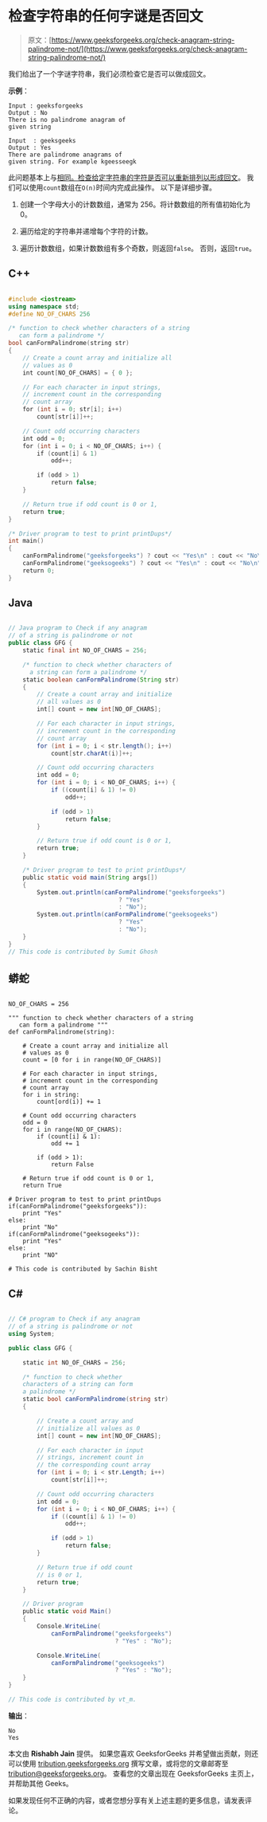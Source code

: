 # 检查字符串的任何字谜是否回文

> 原文：[https://www.geeksforgeeks.org/check-anagram-string-palindrome-not/](https://www.geeksforgeeks.org/check-anagram-string-palindrome-not/)

我们给出了一个字谜字符串，我们必须检查它是否可以做成回文。

**示例**：

```
Input : geeksforgeeks 
Output : No
There is no palindrome anagram of 
given string

Input  : geeksgeeks
Output : Yes
There are palindrome anagrams of
given string. For example kgeesseegk

```

此问题基本上与[相同。检查给定字符串的字符是否可以重新排列以形成回文](https://www.geeksforgeeks.org/check-characters-given-string-can-rearranged-form-palindrome/)。 我们可以使用`count`数组在`O(n)`时间内完成此操作。 以下是详细步骤。

1.  创建一个字母大小的计数数组，通常为 256。将计数数组的所有值初始化为 0。

2.  遍历给定的字符串并递增每个字符的计数。

3.  遍历计数数组，如果计数数组有多个奇数，则返回`false`。 否则，返回`true`。

## C++

```cpp

#include <iostream>
using namespace std;
#define NO_OF_CHARS 256

/* function to check whether characters of a string
   can form a palindrome */
bool canFormPalindrome(string str)
{
    // Create a count array and initialize all
    // values as 0
    int count[NO_OF_CHARS] = { 0 };

    // For each character in input strings,
    // increment count in the corresponding
    // count array
    for (int i = 0; str[i]; i++)
        count[str[i]]++;

    // Count odd occurring characters
    int odd = 0;
    for (int i = 0; i < NO_OF_CHARS; i++) {
        if (count[i] & 1)
            odd++;

        if (odd > 1)
            return false;
    }

    // Return true if odd count is 0 or 1,
    return true;
}

/* Driver program to test to print printDups*/
int main()
{
    canFormPalindrome("geeksforgeeks") ? cout << "Yes\n" : cout << "No\n";
    canFormPalindrome("geeksogeeks") ? cout << "Yes\n" : cout << "No\n";
    return 0;
}

```

## Java

```java

// Java program to Check if any anagram
// of a string is palindrome or not
public class GFG {
    static final int NO_OF_CHARS = 256;

    /* function to check whether characters of
      a string can form a palindrome */
    static boolean canFormPalindrome(String str)
    {
        // Create a count array and initialize
        // all values as 0
        int[] count = new int[NO_OF_CHARS];

        // For each character in input strings,
        // increment count in the corresponding
        // count array
        for (int i = 0; i < str.length(); i++)
            count[str.charAt(i)]++;

        // Count odd occurring characters
        int odd = 0;
        for (int i = 0; i < NO_OF_CHARS; i++) {
            if ((count[i] & 1) != 0)
                odd++;

            if (odd > 1)
                return false;
        }

        // Return true if odd count is 0 or 1,
        return true;
    }

    /* Driver program to test to print printDups*/
    public static void main(String args[])
    {
        System.out.println(canFormPalindrome("geeksforgeeks")
                               ? "Yes"
                               : "No");
        System.out.println(canFormPalindrome("geeksogeeks")
                               ? "Yes"
                               : "No");
    }
}
// This code is contributed by Sumit Ghosh

```

## 蟒蛇

```

NO_OF_CHARS = 256

""" function to check whether characters of a string
   can form a palindrome """
def canFormPalindrome(string):

    # Create a count array and initialize all 
    # values as 0
    count = [0 for i in range(NO_OF_CHARS)]

    # For each character in input strings,
    # increment count in the corresponding
    # count array
    for i in string:
        count[ord(i)] += 1

    # Count odd occurring characters
    odd = 0
    for i in range(NO_OF_CHARS):
        if (count[i] & 1):
            odd += 1

        if (odd > 1):
            return False

    # Return true if odd count is 0 or 1, 
    return True

# Driver program to test to print printDups
if(canFormPalindrome("geeksforgeeks")):
    print "Yes"
else:
    print "No"
if(canFormPalindrome("geeksogeeks")):
    print "Yes"
else:
    print "NO"

# This code is contributed by Sachin Bisht

```

## C#

```cs

// C# program to Check if any anagram
// of a string is palindrome or not
using System;

public class GFG {

    static int NO_OF_CHARS = 256;

    /* function to check whether 
    characters of a string can form
    a palindrome */
    static bool canFormPalindrome(string str)
    {

        // Create a count array and
        // initialize all values as 0
        int[] count = new int[NO_OF_CHARS];

        // For each character in input
        // strings, increment count in
        // the corresponding count array
        for (int i = 0; i < str.Length; i++)
            count[str[i]]++;

        // Count odd occurring characters
        int odd = 0;
        for (int i = 0; i < NO_OF_CHARS; i++) {
            if ((count[i] & 1) != 0)
                odd++;

            if (odd > 1)
                return false;
        }

        // Return true if odd count
        // is 0 or 1,
        return true;
    }

    // Driver program
    public static void Main()
    {
        Console.WriteLine(
            canFormPalindrome("geeksforgeeks")
                              ? "Yes" : "No");

        Console.WriteLine(
            canFormPalindrome("geeksogeeks")
                              ? "Yes" : "No");
    }
}

// This code is contributed by vt_m.

```

**输出**：

```
No
Yes

```

本文由 **Rishabh Jain** 提供。 如果您喜欢 GeeksforGeeks 并希望做出贡献，则还可以使用 [tribution.geeksforgeeks.org](http://www.contribute.geeksforgeeks.org) 撰写文章，或将您的文章邮寄至 tribution@geeksforgeeks.org。 查看您的文章出现在 GeeksforGeeks 主页上，并帮助其他 Geeks。

如果发现任何不正确的内容，或者您​​想分享有关上述主题的更多信息，请发表评论。

